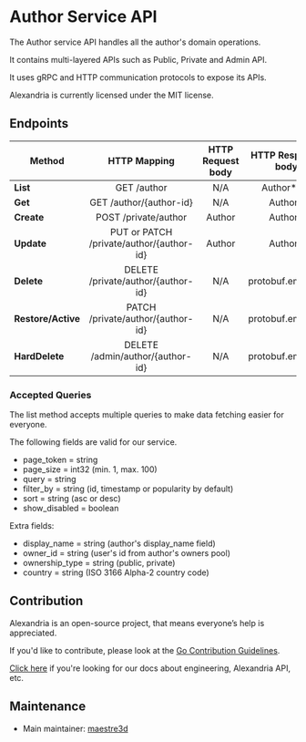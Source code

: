 # Author Service API
The Author service API handles all the author's domain operations.

It contains multi-layered APIs such as Public, Private and Admin API. 

It uses gRPC and HTTP communication protocols to expose its APIs.

Alexandria is currently licensed under the MIT license.

## Endpoints
| Method              |     HTTP Mapping                            |  HTTP Request body |  HTTP Response body    |
|---------------------|:-------------------------------------------:|:------------------:|:----------------------:|
| **List**            |  GET /author                                |   N/A              |   Author* list         |
| **Get**             |  GET /author/{author-id}                    |   N/A              |   Author*              |
| **Create**          |  POST /private/author                       |   Author           |   Author*              |
| **Update**          |  PUT or PATCH /private/author/{author-id}   |   Author           |   Author*              |
| **Delete**          |  DELETE /private/author/{author-id}         |   N/A              |   protobuf.empty/{}    |
| **Restore/Active**  |  PATCH /private/author/{author-id}          |   N/A              |   protobuf.empty/{}    |
| **HardDelete**      |  DELETE /admin/author/{author-id}           |   N/A              |   protobuf.empty/{}    |

### Accepted Queries
The list method accepts multiple queries to make data fetching easier for everyone.

The following fields are valid for our service.
- page_token = string
- page_size = int32 (min. 1, max. 100)
- query = string
- filter_by = string (id, timestamp or popularity by default)
- sort = string (asc or desc)
- show_disabled = boolean

Extra fields:
- display_name = string (author's display_name field)
- owner_id = string (user's id from author's owners pool)
- ownership_type = string (public, private)
- country = string (ISO 3166 Alpha-2 country code)

## Contribution
Alexandria is an open-source project, that means everyone’s help is appreciated.

If you'd like to contribute, please look at the [Go Contribution Guidelines](https://github.com/maestre3d/alexandria/tree/master/docs/GO_CONTRIBUTION.md).

[Click here](https://github.com/maestre3d/alexandria/tree/master/docs) if you're looking for our docs about engineering, Alexandria API, etc.

## Maintenance
- Main maintainer: [maestre3d](https://github.com/maestre3d)
